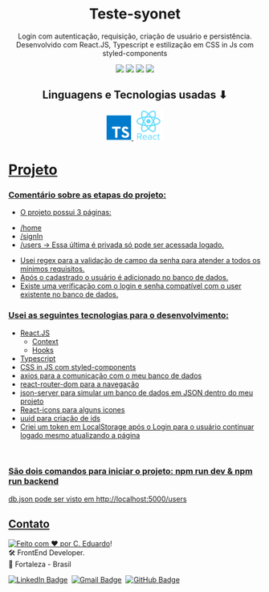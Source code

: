 <h1 align="center"> Teste-syonet </h1>
<p align="center">Login com autenticação, requisição, criação de usuário e persistência. Desenvolvido com React.JS, Typescript e estilização em CSS in Js com styled-components</p>


<div align="center">

<img src="https://user-images.githubusercontent.com/72894980/194648034-dbfdddda-a2f7-4e59-bae9-5d399e21eee5.png" width=350 heigth=300 />
<img src="https://user-images.githubusercontent.com/72894980/194648050-9391cdf3-5837-41e4-85ce-bd873fc4bd41.png" width=350 heigth=300 />
<img src="https://user-images.githubusercontent.com/72894980/194648057-2a2baf12-bd1c-4e29-a67b-4528cb2842e8.png" width=350 heigth=300 />
<img src="https://user-images.githubusercontent.com/72894980/194648849-6da3b352-9faa-45fa-9689-53ffad16dc8e.png" width=350 heigth=300 />

</div>

<h2 align="center">Linguagens e Tecnologias usadas ⬇</h2>

<p align="center"> 
<a href="https://developer.mozilla.org/en-US/docs/Web/typescript" target="_blank" rel="noreferrer"> <img src="https://raw.githubusercontent.com/devicons/devicon/master/icons/typescript/typescript-original.svg" alt="typescript" width="50" height="50"/> </a> 
<a href="https://www.w3schools.com/react/" target="_blank" rel="noreferrer"> <img
src="https://raw.githubusercontent.com/devicons/devicon/master/icons/react/react-original-wordmark.svg" alt="react" width="60" height="60"/>
</p>

# Projeto

### Comentário sobre as etapas do projeto: </br>
- O projeto possui 3 páginas:
 * /home
 * /signIn
 * /users -> Essa última é privada só pode ser acessada logado.
- Usei regex para a validação de campo da senha para atender a todos os mínimos requisitos.
- Após o cadastrado o usuário é adicionado no banco de dados.
- Existe uma verificação com o login e senha compatível com o user existente no banco de dados.

### Usei as seguintes tecnologias para o desenvolvimento: </br>
- React.JS </br>
  * Context </br>
  * Hooks </br>
- Typescript </br>
- CSS in JS com styled-components </br>
- axios para a comunicação com o meu banco de dados </br>
- react-router-dom para a navegação </br>
- json-server para simular um banco de dados em JSON dentro do meu projeto </br>
- React-icons para alguns icones </br>
- uuid para criação de ids
- Criei um token em LocalStorage após o Login para o usuário continuar logado mesmo atualizando a página </br>
</br>

### São dois comandos para iniciar o projeto: npm run dev & npm run backend </br>
db.json pode ser visto em http://localhost:5000/users


## Contato

<img align="left" src="https://avatars.githubusercontent.com/carloseduardob94?size=100">

Feito com ❤️ por [C. Eduardo](https://github.com/carloseduardob94)! <br>
🛠 FrontEnd Developer. <br>
📍 Fortaleza - Brasil <br> 

<a href="https://www.linkedin.com/in/carlos-eduardo-lima-lira-barbosa" target="_blank"><img src="https://img.shields.io/badge/LinkedIn-0077B5?style=flat&logo=linkedin&logoColor=white" alt="LinkedIn Badge" height="20"></a>&nbsp;
<a href="mailto:educonts08@gmail.com" target="_blank"><img src="https://img.shields.io/badge/Gmail-D14836?style=flat&logo=gmail&logoColor=white" alt="Gmail Badge" height="20"></a>&nbsp;
<a href="https://www.github.com/carloseduardob94" target="_blank"><img src="https://img.shields.io/badge/GitHub-100000?style=flat&logo=github&logoColor=white" alt="GitHub Badge" height="20"></a>&nbsp;

<br clear="left"/>
